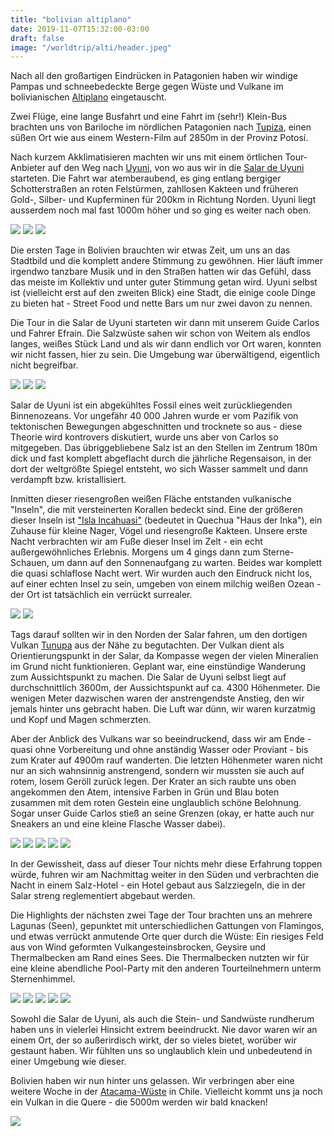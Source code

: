 ```yaml
---
title: "bolivian altiplano"
date: 2019-11-07T15:32:00-03:00
draft: false
image: "/worldtrip/alti/header.jpeg"
---
```



Nach all den großartigen Eindrücken in Patagonien haben wir windige Pampas und schneebedeckte Berge gegen Wüste und Vulkane im bolivianischen [Altiplano](https://de.wikipedia.org/wiki/Altiplano) eingetauscht.

Zwei Flüge, eine lange Busfahrt und eine Fahrt im (sehr!) Klein-Bus brachten uns von Bariloche im nördlichen Patagonien nach [Tupiza](https://de.wikipedia.org/wiki/Tupiza), einen süßen Ort wie aus einem Western-Film auf 2850m in der Provinz Potosí.

Nach kurzem Akklimatisieren machten wir uns mit einem örtlichen Tour-Anbieter auf den Weg nach [Uyuni](https://de.wikipedia.org/wiki/Uyuni), von wo aus wir in die [Salar de Uyuni](https://de.wikipedia.org/wiki/Salar_de_Uyuni) starteten. Die Fahrt war atemberaubend, es ging entlang bergiger Schotterstraßen an roten Felstürmen, zahllosen Kakteen und früheren Gold-, Silber- und Kupferminen für 200km in Richtung Norden. Uyuni liegt ausserdem noch mal fast 1000m höher und so ging es weiter nach oben.

![](/worldtrip/alti/tup_1.jpeg)
![](/worldtrip/alti/tup_2.jpeg)
![](/worldtrip/alti/tup_3.jpeg)

Die ersten Tage in Bolivien brauchten wir etwas Zeit, um uns an das Stadtbild und die komplett andere Stimmung zu gewöhnen. Hier läuft immer irgendwo tanzbare Musik und in den Straßen hatten wir das Gefühl, dass das meiste im Kollektiv und unter guter Stimmung getan wird. Uyuni selbst ist (vielleicht erst auf den zweiten Blick) eine Stadt, die einige coole Dinge zu bieten hat - Street Food und nette Bars um nur zwei davon zu nennen.

Die Tour in die Salar de Uyuni starteten wir dann mit unserem Guide Carlos und Fahrer Efrain. Die Salzwüste sahen wir schon von Weitem als endlos langes, weißes Stück Land und als wir dann endlich vor Ort waren, konnten wir nicht fassen, hier zu sein. Die Umgebung war überwältigend, eigentlich nicht begreifbar.

![](/worldtrip/alti/sal_1.jpeg)
![](/worldtrip/alti/sal_2.jpeg)
![](/worldtrip/alti/sal_3.jpeg)

Salar de Uyuni ist ein abgekühltes Fossil eines weit zurückliegenden Binnenozeans. Vor ungefähr 40 000 Jahren wurde er vom Pazifik von tektonischen Bewegungen abgeschnitten und trocknete so aus - diese Theorie wird kontrovers diskutiert, wurde uns aber von Carlos so mitgegeben. Das übriggebliebene Salz ist an den Stellen im Zentrum 180m dick und fast komplett abgeflacht durch die jährliche Regensaison, in der dort der weltgrößte Spiegel entsteht, wo sich Wasser sammelt und dann verdampft bzw. kristallisiert.

Inmitten dieser riesengroßen weißen Fläche entstanden vulkanische "Inseln", die mit versteinerten Korallen bedeckt sind. Eine der größeren dieser Inseln ist ["Isla Incahuasi"](https://de.wikipedia.org/wiki/Isla_Incahuasi) (bedeutet in Quechua "Haus der Inka"), ein Zuhause für kleine Nager, Vögel und riesengroße Kakteen. Unsere erste Nacht verbrachten wir am Fuße dieser Insel im Zelt - ein echt außergewöhnliches Erlebnis. Morgens um 4 gings dann zum Sterne-Schauen, um dann auf den Sonnenaufgang zu warten. Beides war komplett die quasi schlaflose Nacht wert. Wir wurden auch den Eindruck nicht los, auf einer echten Insel zu sein, umgeben von einem milchig weißen Ozean - der Ort ist tatsächlich ein verrückt surrealer.

![](/worldtrip/alti/sal_4.jpeg)
![](/worldtrip/alti/sal_5.jpeg)

Tags darauf sollten wir in den Norden der Salar fahren, um den dortigen Vulkan [Tunupa](https://de.wikipedia.org/wiki/Tunupa) aus der Nähe zu begutachten. Der Vulkan dient als Orientierungspunkt in der Salar, da Kompasse wegen der vielen Mineralien im Grund nicht funktionieren. Geplant war, eine einstündige Wanderung zum Aussichtspunkt zu machen. Die Salar de Uyuni selbst liegt auf durchschnittlich 3600m, der Aussichtspunkt auf ca. 4300 Höhenmeter. Die wenigen Meter dazwischen waren der anstrengendste Anstieg, den wir jemals hinter uns gebracht haben. Die Luft war dünn, wir waren kurzatmig und Kopf und Magen schmerzten.

Aber der Anblick des Vulkans war so beeindruckend, dass wir am Ende - quasi ohne Vorbereitung und ohne anständig Wasser oder Proviant - bis zum Krater auf 4900m rauf wanderten. Die letzten Höhenmeter waren nicht nur an sich wahnsinnig anstrengend, sondern wir mussten sie auch auf rotem, losem Geröll zurück legen. Der Krater an sich raubte uns oben angekommen den Atem, intensive Farben in Grün und Blau boten zusammen mit dem roten Gestein eine unglaublich schöne Belohnung. Sogar unser Guide Carlos stieß an seine Grenzen (okay, er hatte auch nur Sneakers an und eine kleine Flasche Wasser dabei).

![](/worldtrip/alti/tun_1.jpeg)
![](/worldtrip/alti/tun_2.jpeg)
![](/worldtrip/alti/tun_3.jpeg)
![](/worldtrip/alti/tun_4.jpeg)
![](/worldtrip/alti/tun_5.jpeg)

In der Gewissheit, dass auf dieser Tour nichts mehr diese Erfahrung toppen würde, fuhren wir am Nachmittag weiter in den Süden und verbrachten die Nacht in einem Salz-Hotel - ein Hotel gebaut aus Salzziegeln, die in der Salar streng reglementiert abgebaut werden.

Die Highlights der nächsten zwei Tage der Tour brachten uns an mehrere Lagunas (Seen), gepunktet mit unterschiedlichen Gattungen von Flamingos, und etwas verrückt anmutende Orte quer durch die Wüste: Ein riesiges Feld aus von Wind geformten Vulkangesteinsbrocken, Geysire und Thermalbecken am Rand eines Sees. Die Thermalbecken nutzten wir für eine kleine abendliche Pool-Party mit den anderen Tourteilnehmern unterm Sternenhimmel.

![](/worldtrip/alti/alti_1.jpeg)
![](/worldtrip/alti/alti_2.jpeg)
![](/worldtrip/alti/alti_3.jpeg)
![](/worldtrip/alti/alti_4.jpeg)
![](/worldtrip/alti/alti_5.jpeg)

Sowohl die Salar de Uyuni, als auch die Stein- und Sandwüste rundherum haben uns in vielerlei Hinsicht extrem beeindruckt. Nie davor waren wir an einem Ort, der so außerirdisch wirkt, der so vieles bietet, worüber wir gestaunt haben. Wir fühlten uns so unglaublich klein und unbedeutend in einer Umgebung wie dieser.

Bolivien haben wir nun hinter uns gelassen. Wir verbringen aber eine weitere Woche in der [Atacama-Wüste](https://de.wikipedia.org/wiki/Atacama-Wüste) in Chile. Vielleicht kommt uns ja noch ein Vulkan in die Quere - die 5000m werden wir bald knacken!

![](/worldtrip/alti/selfie.jpeg)

